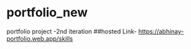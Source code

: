# portfolio_new
portfolio project -2nd iteration
##hosted Link- https://abhinay-portfolio.web.app/skills
